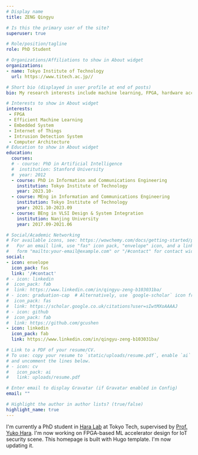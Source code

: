 ```yaml
---
# Display name
title: ZENG Qingyu 

# Is this the primary user of the site?
superuser: true

# Role/position/tagline
role: PhD Student  

# Organizations/Affiliations to show in About widget
organizations:
- name: Tokyo Institute of Technology
  url: https://www.titech.ac.jp//

# Short bio (displayed in user profile at end of posts)
bio: My research interests include machine learning, FPGA, hardware acceleration, and IoT network security.

# Interests to show in About widget
interests:
 - FPGA
 - Efficient Machine Learning
 - Embedded System
 - Internet of Things
 - Intrusion Detection System
 - Computer Architecture
# Education to show in About widget
education:
  courses:
  # - course: PhD in Artificial Intelligence
  #  institution: Stanford University
  #  year: 2012
  - course: PhD in Information and Communications Engineering
    institution: Tokyo Institute of Technology
    year: 2023.10-
  - course: MEng in Information and Communications Engineering
    institution: Tokyo Institute of Technology
    year: 2021.10-2023.09
  - course: BEng in VLSI Design & System Integration
    institution: Nanjing University
    year: 2017.09-2021.06

# Social/Academic Networking
# For available icons, see: https://wowchemy.com/docs/getting-started/page-builder/#icons
#   For an email link, use "fas" icon pack, "envelope" icon, and a link in the
#   form "mailto:your-email@example.com" or "/#contact" for contact widget.
social:
- icon: envelope
  icon_pack: fas
  link: '/#contact'
# - icon: linkedin
#  icon_pack: fab
#  link: https://www.linkedin.com/in/qingyu-zeng-b103031ba/
# - icon: graduation-cap  # Alternatively, use `google-scholar` icon from `ai` icon pack
#  icon_pack: fas
#  link: https://scholar.google.co.uk/citations?user=sIwtMXoAAAAJ
# - icon: github
#  icon_pack: fab
#  link: https://github.com/gcushen
- icon: linkedin
  icon_pack: fab
  link: https://www.linkedin.com/in/qingyu-zeng-b103031ba/

# Link to a PDF of your resume/CV.
# To use: copy your resume to `static/uploads/resume.pdf`, enable `ai` icons in `params.toml`, 
# and uncomment the lines below.
# - icon: cv
#   icon_pack: ai
#   link: uploads/resume.pdf

# Enter email to display Gravatar (if Gravatar enabled in Config)
email: ""

# Highlight the author in author lists? (true/false)
highlight_name: true
---
```


I'm currently a PhD student in [Hara Lab](http://www.cad.ce.titech.ac.jp/index.php/members) at Tokyo Tech, supervised by [Prof. Yuko Hara](https://sites.google.com/site/yukoharaazumi/). I'm now working on FPGA-based ML accelerator design for IoT security scene. This homepage is built with Hugo template. I'm now updating it.




